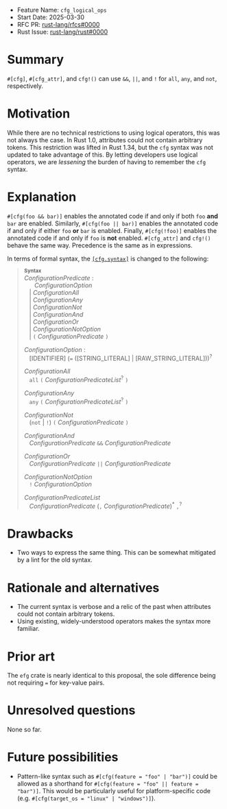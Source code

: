 - Feature Name: `cfg_logical_ops`
- Start Date: 2025-03-30
- RFC PR: [rust-lang/rfcs#0000](https://github.com/rust-lang/rfcs/pull/0000)
- Rust Issue: [rust-lang/rust#0000](https://github.com/rust-lang/rust/issues/0000)

# Summary
[summary]: #summary

`#[cfg]`, `#[cfg_attr]`, and `cfg!()` can use `&&`, `||`, and `!` for `all`, `any`, and `not`,
respectively.

# Motivation
[motivation]: #motivation

While there are no technical restrictions to using logical operators, this was not always the case.
In Rust 1.0, attributes could not contain arbitrary tokens. This restriction was lifted in Rust
1.34, but the `cfg` syntax was not updated to take advantage of this. By letting developers use
logical operators, we are _lessening_ the burden of having to remember the `cfg` syntax.

# Explanation
[explanation]: #explanation
[cfg-syntax]: https://doc.rust-lang.org/reference/conditional-compilation.html#r-cfg.syntax

`#[cfg(foo && bar)]` enables the annotated code if and only if both `foo` **and** `bar` are enabled.
Similarly, `#[cfg(foo || bar)]` enables the annotated code if and only if either `foo` **or** `bar`
is enabled. Finally, `#[cfg(!foo)]` enables the annotated code if and only if `foo` is **not**
enabled. `#[cfg_attr]` and `cfg!()` behave the same way. Precedence is the same as in expressions.

In terms of formal syntax, the [`[cfg.syntax]`][cfg-syntax] is changed to the following:

> **<sup>Syntax</sup>**\
> _ConfigurationPredicate_ :\
> &nbsp;&nbsp; &nbsp;&nbsp; _ConfigurationOption_\
> &nbsp;&nbsp; | _ConfigurationAll_\
> &nbsp;&nbsp; | _ConfigurationAny_\
> &nbsp;&nbsp; | _ConfigurationNot_\
> &nbsp;&nbsp; | _ConfigurationAnd_\
> &nbsp;&nbsp; | _ConfigurationOr_\
> &nbsp;&nbsp; | _ConfigurationNotOption_\
> &nbsp;&nbsp; | `(` _ConfigurationPredicate_ `)`
>
> _ConfigurationOption_ :\
> &nbsp;&nbsp; [IDENTIFIER]&nbsp;(`=` ([STRING_LITERAL] | [RAW_STRING_LITERAL]))<sup>?</sup>
>
> _ConfigurationAll_\
> &nbsp;&nbsp; `all` `(` _ConfigurationPredicateList_<sup>?</sup> `)`
>
> _ConfigurationAny_\
> &nbsp;&nbsp; `any` `(` _ConfigurationPredicateList_<sup>?</sup> `)`
>
> _ConfigurationNot_\
> &nbsp;&nbsp; (`not` | `!`) `(` _ConfigurationPredicate_ `)`
>
> _ConfigurationAnd_\
> &nbsp;&nbsp; _ConfigurationPredicate_ `&&` _ConfigurationPredicate_
>
> _ConfigurationOr_\
> &nbsp;&nbsp; _ConfigurationPredicate_ `||` _ConfigurationPredicate_
>
> _ConfigurationNotOption_\
> &nbsp;&nbsp; `!` _ConfigurationOption_
>
> _ConfigurationPredicateList_\
> &nbsp;&nbsp; _ConfigurationPredicate_ (`,` _ConfigurationPredicate_)<sup>\*</sup> `,`<sup>?</sup>

# Drawbacks
[drawbacks]: #drawbacks

- Two ways to express the same thing. This can be somewhat mitigated by a lint for the old syntax.

# Rationale and alternatives
[rationale-and-alternatives]: #rationale-and-alternatives

- The current syntax is verbose and a relic of the past when attributes could not contain arbitrary
  tokens.
- Using existing, widely-understood operators makes the syntax more familiar.

# Prior art
[prior-art]: #prior-art

The `efg` crate is nearly identical to this proposal, the sole difference being not requiring `=`
for key-value pairs.

# Unresolved questions
[unresolved-questions]: #unresolved-questions

None so far.

# Future possibilities
[future-possibilities]: #future-possibilities

- Pattern-like syntax such as `#[cfg(feature = "foo" | "bar")]` could be allowed as a shorthand for
  `#[cfg(feature = "foo" || feature = "bar")]`. This would be particularly useful for
  platform-specific code (e.g. `#[cfg(target_os = "linux" | "windows")]`).
